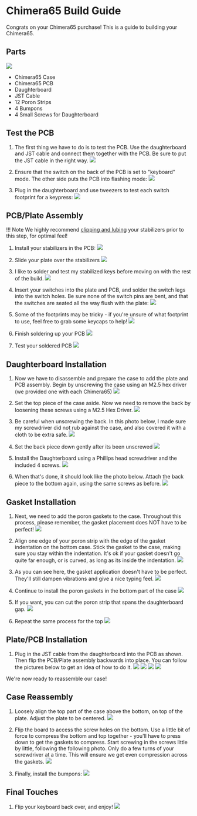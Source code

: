 # Chimera65 Build Guide

Congrats on your Chimera65 purchase! This is a guide to building your Chimera65.

## Parts

![](../images/chimera65/01_parts.jpg)

* Chimera65 Case
* Chimera65 PCB
* Daughterboard
* JST Cable
* 12 Poron Strips
* 4 Bumpons
* 4 Small Screws for Daughterboard

## Test the PCB

1. The first thing we have to do is to test the PCB. Use the daughterboard and JST cable and connect them together with the PCB. Be sure to put the JST cable in the right way.
    ![](../images/chimera65/02_test_pcb.jpg)

1. Ensure that the switch on the back of the PCB is set to "keyboard" mode. The other side puts the PCB into flashing mode:
    ![](../images/chimera65/pcb_flash_use.jpg)

1. Plug in the daughterboard and use tweezers to test each switch footprint for a keypress:
    ![](../images/chimera65/03_test_pcb_tweezers.jpg)

## PCB/Plate Assembly

!!! Note
    We highly recommend [clipping and lubing](https://www.youtube.com/watch?v=cD5Zj-ZgMLA) your stabilizers prior to this step, for optimal feel!

1. Install your stabilizers in the PCB:
    ![](../images/chimera65/04_install_stabs.jpg)

1. Slide your plate over the stabilizers
    ![](../images/chimera65/05_stabs_installed.jpg)

1. I like to solder and test my stabilized keys before moving on with the rest of the build.
    ![](../images/chimera65/06_pins_soldered.jpg)

1. Insert your switches into the plate and PCB, and solder the switch legs into the switch holes. Be sure none of the switch pins are bent, and that the switches are seated all the way flush with the plate:
    ![](../images/chimera65/07_install_switches.jpg)

1. Some of the footprints may be tricky - if you're unsure of what footprint to use, feel free to grab some keycaps to help!
    ![](../images/chimera65/08_align_with_caps.jpg)

1. Finish soldering up your PCB
    ![](../images/chimera65/08a_pcb_soldered.jpg)

1. Test your soldered PCB
    ![](../images/chimera65/08b_retest_pcb.jpg)

## Daughterboard Installation

1. Now we have to disassemble and prepare the case to add the plate and PCB assembly. Begin by unscrewing the case using an M2.5 hex driver (we provided one with each Chimera65)
    ![](../images/chimera65/09_unscrew_case.jpg)

1. Set the top piece of the case aside. Now we need to remove the back by loosening these screws using a M2.5 Hex Driver.
    ![](../images/chimera65/10_remove_back.jpg)

1. Be careful when unscrewing the back. In this photo below, I made sure my screwdriver did not rub against the case, and also covered it with a cloth to be extra safe.
    ![](../images/chimera65/11_unscrew_back.jpg)

1. Set the back piece down gently after its been unscrewed
    ![](../images/chimera65/12_back_removed.jpg)

1. Install the Daughterboard using a Phillips head screwdriver and the included 4 screws.
    ![](../images/chimera65/13_install_daughterboard.jpg)

1. When that's done, it should look like the photo below. Attach the back piece to the bottom again, using the same screws as before.
    ![](../images/chimera65/14_db_installed.jpg)

## Gasket Installation
1. Next, we need to add the poron gaskets to the case. Throughout this process, please remember, the gasket placement does NOT have to be perfect!
    ![](../images/chimera65/15_apply_poron_next.jpg)

1. Align one edge of your poron strip with the edge of the gasket indentation on the bottom case. Stick the gasket to the case, making sure you stay within the indentation. It's ok if your gasket doesn't go quite far enough, or is curved, as long as its inside the indentation.
    ![](../images/chimera65/16_first_poron_strip.jpg)

1. As you can see here, the gasket application doesn't have to be perfect. They'll still dampen vibrations and give a nice typing feel.
    ![](../images/chimera65/17_poron_zoomed.jpg)

1. Continue to install the poron gaskets in the bottom part of the case
    ![](../images/chimera65/18_poron_bottom_installed.jpg)

1. If you want, you can cut the poron strip that spans the daughterboard gap.
    ![](../images/chimera65/19_middle_poron_cut.jpg)

1. Repeat the same process for the top
    ![](../images/chimera65/20_poron_top.jpg)


## Plate/PCB Installation
1. Plug in the JST cable from the daughterboard into the PCB as shown. Then flip the PCB/Plate assembly backwards into place. You can follow the pictures below to get an idea of how to do it.
    ![](../images/chimera65/21_pcb_flip_1.jpg)
    ![](../images/chimera65/22_pcb_flip_2.jpg)
    ![](../images/chimera65/23_pcb_flip_3.jpg)
    ![](../images/chimera65/24_pcb_flip_4.jpg)

We're now ready to reassemble our case!

## Case Reassembly

1. Loosely align the top part of the case above the bottom, on top of the plate. Adjust the plate to be centered.
    ![](../images/chimera65/25_top_added.jpg)

1. Flip the board to access the screw holes on the bottom. Use a little bit of force to compress the bottom and top together - you'll have to press down to get the gaskets to compress. Start screwing in the screws little by little, following the following photo. Only do a few turns of your screwdriver at a time. This will ensure we get even compression across the gaskets.
    ![](../images/chimera65/26_screw_bottom.jpg)

1. Finally, install the bumpons:
    ![](../images/chimera65/27_bumpons_installed.jpg)


## Final Touches
1. Flip your keyboard back over, and enjoy!
    ![](../images/chimera65/finished.jpg)

